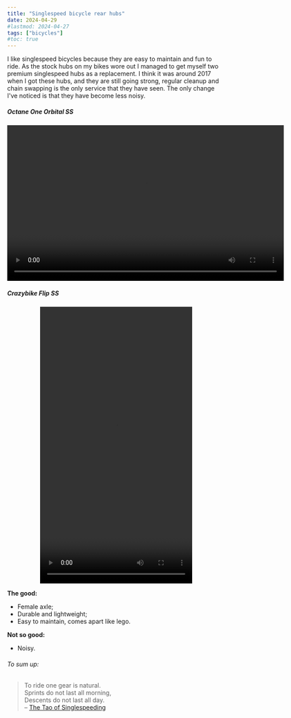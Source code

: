 ```yaml
---
title: "Singlespeed bicycle rear hubs"
date: 2024-04-29
#lastmod: 2024-04-27
tags: ["bicycles"]
#toc: true
---
```

I like singlespeed bicycles because they are easy to maintain and fun to ride. As the stock hubs on my bikes wore out I managed to get myself two premium singlespeed hubs as a replacement. I think it was around 2017 when I got these hubs, and they are still going strong, regular cleanup and chain swapping is the only service that they have seen. The only change I've noticed is that they have become less noisy.


##### Octane One Orbital SS
<center>
<video width="640" height="360" controls>
  <source src="octane-one-orbital-ss-pro.mp4" type="video/mp4">
  Your browser does not support the video tag.
</video>
</center>

##### Crazybike Flip SS



<center>
<video width="352" height="640" controls>
  <source src="crazy-bike-flip.mp4" type="video/mp4">
  Your browser does not support the video tag.
</video>
</center>

**The good:**

* Female axle;
* Durable and lightweight;
* Easy to maintain, comes apart like lego.

**Not so good:**

* Noisy.

###### To sum up:

>To ride one gear is natural.   
>Sprints do not last all morning,   
>Descents do not last all day.   
> – [The Tao of Singlespeeding](https://dirtscrolls.com/14943281-blast-from-the-past-the-tao-of-singlespeeding)
